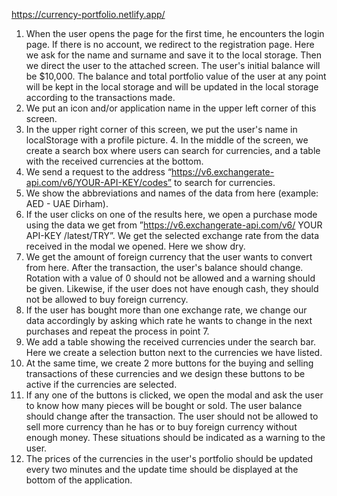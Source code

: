 https://currency-portfolio.netlify.app/

1. When the user opens the page for the first time, he encounters the login page. If there is no account, we redirect to the registration page. Here we ask for the name and surname and save it to the local storage. Then we direct the user to the attached screen. The user's initial balance will be $10,000. The balance and total portfolio value of the user at any point will be kept in the local storage and will be updated in the local storage according to the transactions made.
2. We put an icon and/or application name in the upper left corner of this screen.
3. In the upper right corner of this screen, we put the user's name in localStorage with a profile picture. 4. In the middle of the screen, we create a search box where users can search for currencies, and a table with the received currencies at the bottom.
4. We send a request to the address “https://v6.exchangerate-api.com/v6/YOUR-API-KEY/codes” to search for currencies.
5. We show the abbreviations and names of the data from here (example: AED - UAE Dirham).
6. If the user clicks on one of the results here, we open a purchase mode using the data we get from ”https://v6.exchangerate-api.com/v6/ YOUR API-KEY /latest/TRY”. We get the selected exchange rate from the data received in the modal we opened. Here we show dry.
7. We get the amount of foreign currency that the user wants to convert from here. After the transaction, the user's balance should change. Rotation with a value of 0 should not be allowed and a warning should be given. Likewise, if the user does not have enough cash, they should not be allowed to buy foreign currency.
8. If the user has bought more than one exchange rate, we change our data accordingly by asking which rate he wants to change in the next purchases and repeat the process in point 7.
9. We add a table showing the received currencies under the search bar. Here we create a selection button next to the currencies we have listed.
10. At the same time, we create 2 more buttons for the buying and selling transactions of these currencies and we design these buttons to be active if the currencies are selected.
11. If any one of the buttons is clicked, we open the modal and ask the user to know how many pieces will be bought or sold. The user balance should change after the transaction. The user should not be allowed to sell more currency than he has or to buy foreign currency without enough money. These situations should be indicated as a warning to the user.
12. The prices of the currencies in the user's portfolio should be updated every two minutes and the update time should be displayed at the bottom of the application.
